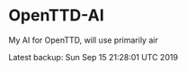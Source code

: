 # OpenTTD-AI
My AI for OpenTTD, will use primarily air

Latest backup: Sun Sep 15 21:28:01 UTC 2019
